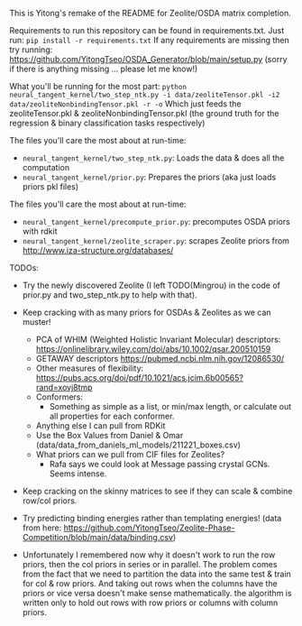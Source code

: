 This is Yitong's remake of the README for Zeolite/OSDA matrix completion.

Requirements to run this repository can be found in requirements.txt. Just run: `pip install -r requirements.txt`
If any requirements are missing then try running: https://github.com/YitongTseo/OSDA_Generator/blob/main/setup.py
(sorry if there is anything missing ... please let me know!)

What you'll be running for the most part:
```python neural_tangent_kernel/two_step_ntk.py -i data/zeoliteTensor.pkl -i2 data/zeoliteNonbindingTensor.pkl -r -o```
Which just feeds the zeoliteTensor.pkl & zeoliteNonbindingTensor.pkl (the ground truth for the regression & binary classification tasks respectively)

The files you'll care the most about at run-time:
* `neural_tangent_kernel/two_step_ntk.py`: Loads the data & does all the computation
* `neural_tangent_kernel/prior.py`: Prepares the priors (aka just loads priors pkl files)

The files you'll care the most about at run-time:
* `neural_tangent_kernel/precompute_prior.py`: precomputes OSDA priors with rdkit
* `neural_tangent_kernel/zeolite_scraper.py`: scrapes Zeolite priors from http://www.iza-structure.org/databases/ 


TODOs: 
* Try the newly discovered Zeolite (I left TODO(Mingrou) in the code of prior.py and two_step_ntk.py to help with that).
* Keep cracking with as many priors for OSDAs & Zeolites as we can muster!
    * PCA of WHIM (Weighted Holistic Invariant Molecular) descriptors: https://onlinelibrary.wiley.com/doi/abs/10.1002/qsar.200510159 
    * GETAWAY descriptors https://pubmed.ncbi.nlm.nih.gov/12086530/ 
    * Other measures of flexibility: https://pubs.acs.org/doi/pdf/10.1021/acs.jcim.6b00565?rand=xovj8tmp 
    * Conformers:
        * Something as simple as a list, or min/max length, or calculate out all properties for each conformer.
    * Anything else I can pull from RDKit
    * Use the Box Values from Daniel & Omar (data/data_from_daniels_ml_models/211221_boxes.csv)
    * What priors can we pull from CIF files for Zeolites?
        * Rafa says we could look at Message passing crystal GCNs. Seems intense.

* Keep cracking on the skinny matrices to see if they can scale & combine row/col priors.
* Try predicting binding energies rather than templating energies! (data from here: https://github.com/YitongTseo/Zeolite-Phase-Competition/blob/main/data/binding.csv)


* Unfortunately I remembered now why it doesn't work to run the row priors, then the col priors in series or in parallel. The problem comes from the fact that we need to partition the data into the same test & train for col & row priors. And taking out rows when the columns have the priors or vice versa doesn't make sense mathematically. the algorithm is written only to hold out rows with row priors or columns with column priors. 